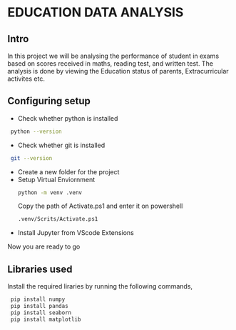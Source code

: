 # EDUCATION DATA ANALYSIS

## Intro
In this project we will be analysing the performance of student in exams based on scores received in maths, reading test, and written test. The analysis is done by viewing the Education status of parents, Extracurricular activites etc.

## Configuring setup
- Check whether python is installed
 ```bash
  python --version
```
- Check whether git is installed
 ```bash
  git --version
  ```
- Create a new folder for the project
- Setup Virtual Enviornment
   ```bash
  python -m venv .venv
  ```
   Copy the path of Activate.ps1 and enter it on powershell
   ```bash
  .venv/Scrits/Activate.ps1
  ```
- Install Jupyter from VScode Extensions

Now you are ready to go

## Libraries used
Install the required liraries by running the following commands,
 ```bash
  pip install numpy
  pip install pandas
  pip install seaborn
  pip install matplotlib
  ```
